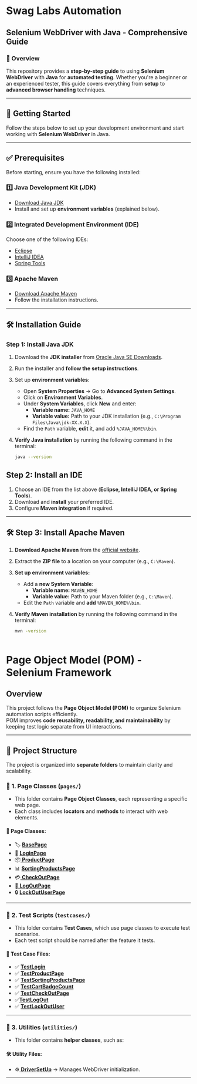  #  Swag Labs Automation  

##  Selenium WebDriver with Java - Comprehensive Guide  

### 📝 Overview  
This repository provides a **step-by-step guide** to using **Selenium WebDriver** with **Java** for **automated testing**. Whether you're a beginner or an experienced tester, this guide covers everything from **setup** to **advanced browser handling** techniques.  

---

## 📂 Getting Started  
Follow the steps below to set up your development environment and start working with **Selenium WebDriver** in Java.  

---

## ✅ Prerequisites  
Before starting, ensure you have the following installed:  

### 1️⃣ Java Development Kit (JDK)  
- [Download Java JDK](https://www.oracle.com/java/technologies/javase-downloads.html)  
- Install and set up **environment variables** (explained below).  

### 2️⃣ Integrated Development Environment (IDE)  
Choose one of the following IDEs:  
- [Eclipse](https://www.eclipse.org/)  
- [IntelliJ IDEA](https://www.jetbrains.com/idea/)  
- [Spring Tools](https://spring.io/tools)  

### 3️⃣ Apache Maven  
- [Download Apache Maven](https://maven.apache.org/download.cgi)  
- Follow the installation instructions.  

---

## 🛠 Installation Guide  

### **Step 1: Install Java JDK**  
1. Download the **JDK installer** from [Oracle Java SE Downloads](https://www.oracle.com/java/technologies/javase-downloads.html).  
2. Run the installer and **follow the setup instructions**.  
3. Set up **environment variables**:  
   - Open **System Properties** → Go to **Advanced System Settings**.  
   - Click on **Environment Variables**.  
   - Under **System Variables**, click **New** and enter:  
     - **Variable name:** `JAVA_HOME`  
     - **Variable value:** Path to your JDK installation (e.g., `C:\Program Files\Java\jdk-XX.X.X`).  
   - Find the `Path` variable, **edit** it, and add `%JAVA_HOME%\bin`.  
4. **Verify Java installation** by running the following command in the terminal: 

   ```sh
   java --version
   
##  Step 2: Install an IDE  

1. Choose an IDE from the list above (**Eclipse, IntelliJ IDEA, or Spring Tools**).  
2. Download and **install** your preferred IDE.  
3. Configure **Maven integration** if required.  

---

## 🛠 Step 3: Install Apache Maven  

1. **Download Apache Maven** from the [official website](https://maven.apache.org/download.cgi).  
2. Extract the **ZIP file** to a location on your computer (e.g., `C:\Maven`).  
3. **Set up environment variables:**  
   - Add a **new System Variable**:  
     - **Variable name:** `MAVEN_HOME`  
     - **Variable value:** Path to your Maven folder (e.g., `C:\Maven`).  
   - Edit the `Path` variable and **add** `%MAVEN_HOME%\bin`.  
4. **Verify Maven installation** by running the following command in the terminal:
   
   ```sh
   mvn -version
                                         

# Page Object Model (POM) - Selenium Framework  

##  Overview  
This project follows the **Page Object Model (POM)** to organize Selenium automation scripts efficiently.  
POM improves **code reusability, readability, and maintainability** by keeping test logic separate from UI interactions.  

---

## 📂 Project Structure  
The project is organized into **separate folders** to maintain clarity and scalability.  

### 📁 **1. Page Classes (`pages/`)**  
- This folder contains **Page Object Classes**, each representing a specific web page.  
- Each class includes **locators** and **methods** to interact with web elements.  

#### 📄 **Page Classes:**

 - 🏷 [**BasePage**](https://www.oracle.com/java/technologies/javase-downloads.html)
 - 🔑 [**LoginPage**](https://github.com/popisarkar/Swag_Labs_Automation/blob/main/Interview_QS_solve/src/test/java/pages/LogInPage.java)
 - 📦[ **ProductPage**](https://github.com/popisarkar/Swag_Labs_Automation/blob/main/Interview_QS_solve/src/test/java/pages/ProductPage.java)
 - 📊 [**SortingProductsPage**](https://github.com/popisarkar/Swag_Labs_Automation/blob/main/Interview_QS_solve/src/test/java/pages/SortingProductsPage.java) 
 - 💳[ **CheckOutPage**](https://github.com/popisarkar/Swag_Labs_Automation/blob/main/Interview_QS_solve/src/test/java/pages/CheckOutPage.java)
 - 🚪[ **LogOutPage**](https://github.com/popisarkar/Swag_Labs_Automation/blob/main/Interview_QS_solve/src/test/java/pages/LogOutPage.java)
 - 🔒 [**LockOutUserPage**](https://github.com/popisarkar/Swag_Labs_Automation/blob/main/Interview_QS_solve/src/test/java/pages/LockOutUserPage.java)
---

### 📁 **2. Test Scripts (`testcases/`)**  
- This folder contains **Test Cases**, which use page classes to execute test scenarios.  
- Each test script should be named after the feature it tests.  

#### 📄 **Test Case Files:**
- ✅ [**TestLogin**](https://github.com/popisarkar/Swag_Labs_Automation/blob/main/Interview_QS_solve/src/test/java/testcases/TestLogIn.java)
- ✅ [**TestProductPage**](https://github.com/popisarkar/Swag_Labs_Automation/blob/main/Interview_QS_solve/src/test/java/testcases/TestProductPage.java)
- ✅ [**TestSortingProductsPage** ](https://github.com/popisarkar/Swag_Labs_Automation/blob/main/Interview_QS_solve/src/test/java/testcases/TestSortingProductsPage.java) 
- ✅ [**TestCartBadgeCount**](https://github.com/popisarkar/Swag_Labs_Automation/blob/main/Interview_QS_solve/src/test/java/testcases/TestCartBadgeCount.java)
- ✅ [**TestCheckOutPage**](https://github.com/popisarkar/Swag_Labs_Automation/blob/main/Interview_QS_solve/src/test/java/testcases/TestCheckOutPage.java)
- ✅[**TestLogOut**](https://github.com/popisarkar/Swag_Labs_Automation/blob/main/Interview_QS_solve/src/test/java/testcases/TestLogOut.java)
- ✅ [**TestLockOutUser**](https://github.com/popisarkar/Swag_Labs_Automation/blob/main/Interview_QS_solve/src/test/java/testcases/TestLockOutUser.java)

---

### 📁 **3. Utilities (`utilities/`)**  
- This folder contains **helper classes**, such as:  

#### 🛠 **Utility Files:**
- ⚙️[ **DriverSetUp**](https://github.com/popisarkar/Swag_Labs_Automation/blob/main/Interview_QS_solve/src/test/java/utilities/DriverSetUp.java) → Manages WebDriver initialization.  

---


